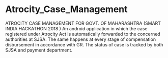 # Atrocity_Case_Management
ATROCITY CASE MANAGEMENT FOR GOVT. OF MAHARASHTRA (SMART INDIA HACKATHON 2018 ) 
An android application in which the case registered under Atrocity Act is automatically forwarded to the concerned authorities at SJSA. The same happens at every stage of compensation disbursement in accordance with GR. The status of case is tracked by both SJSA and payment department.
